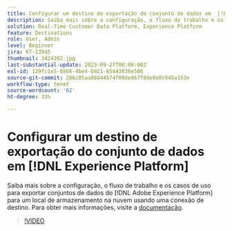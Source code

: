 ```yaml
---
title: Configurar um destino de exportação do conjunto de dados em  [!DNL Experience Platform]
description: Saiba mais sobre a configuração, o fluxo de trabalho e os casos de uso da exportação de conjuntos de dados da  [!DNL Adobe Experience Platform]  para um local de armazenamento na nuvem por meio de uma conexão com o destino.
solution: Real-Time Customer Data Platform, Experience Platform
feature: Destinations
role: User, Admin
level: Beginner
jira: KT-13945
thumbnail: 3424392.jpg
last-substantial-update: 2023-09-27T00:00:00Z
exl-id: 139fc1e5-8866-4be4-b921-85443036e506
source-git-commit: 286c85aa88d44574f00ded67f0de8e0c945a153e
workflow-type: tm+mt
source-wordcount: '62'
ht-degree: 33%

---
```


# Configurar um destino de exportação do conjunto de dados em [!DNL Experience Platform]

Saiba mais sobre a configuração, o fluxo de trabalho e os casos de uso para exportar conjuntos de dados do [!DNL Adobe Experience Platform] para um local de armazenamento na nuvem usando uma conexão de destino. Para obter mais informações, visite a [documentação](https://experienceleague.adobe.com/docs/experience-platform/destinations/ui/activate/export-datasets.html).

>[!VIDEO](https://video.tv.adobe.com/v/3424392/?learn=on&enablevpops)
